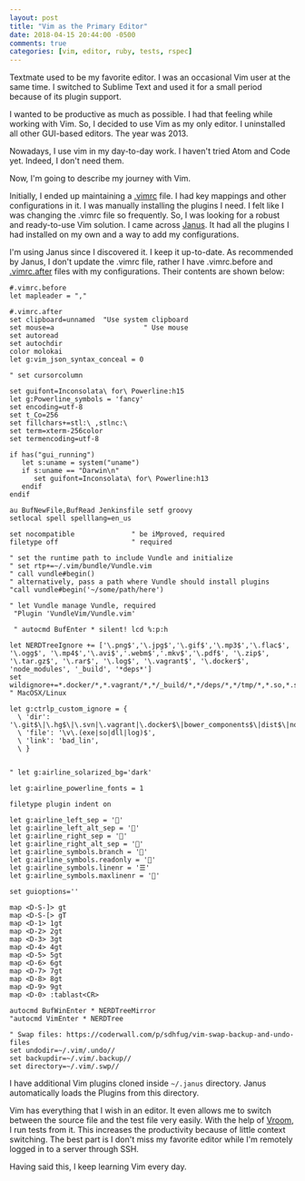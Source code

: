```yaml
---
layout: post
title: "Vim as the Primary Editor"
date: 2018-04-15 20:44:00 -0500
comments: true
categories: [vim, editor, ruby, tests, rspec]
---
```


Textmate used to be my favorite editor. I was an occasional Vim user at the same time. I switched to Sublime Text and used it for a small period because of its plugin support.

 I wanted to be productive as much as possible. I had that feeling while working with Vim. So, I decided to use Vim as my only editor. I uninstalled all other GUI-based editors. The year was 2013.

Nowadays, I use vim in my day-to-day work. I haven't tried Atom and Code yet. Indeed, I don't need them.

Now, I'm going to describe my journey with Vim.

Initially, I ended up maintaining a [.vimrc](https://github.com/ashishbista/vimi/blob/master/vimrc) file. I had key mappings and other configurations in it. I was manually installing the plugins I need. I felt like I was changing the .vimrc file so frequently. So, I was looking for a robust and ready-to-use Vim solution. I came across [Janus](https://github.com/carlhuda/janus). It had all the plugins I had installed on my own and a way to add my configurations.

I'm using Janus since I discovered it. I keep it up-to-date. As recommended  by Janus, I don't update the .vimrc file, rather I have .vimrc.before and [.vimrc.after](https://gist.github.com/ashishbista/a45f80c9161b3e8cb13223056bc6c670) files with my configurations. Their contents are shown below:

```
#.vimrc.before
let mapleader = ","
```

```
#.vimrc.after
set clipboard=unnamed  "Use system clipboard
set mouse=a                      " Use mouse
set autoread
set autochdir
color molokai
let g:vim_json_syntax_conceal = 0

" set cursorcolumn

set guifont=Inconsolata\ for\ Powerline:h15
let g:Powerline_symbols = 'fancy'
set encoding=utf-8
set t_Co=256
set fillchars+=stl:\ ,stlnc:\
set term=xterm-256color
set termencoding=utf-8

if has("gui_running")
   let s:uname = system("uname")
   if s:uname == "Darwin\n"
      set guifont=Inconsolata\ for\ Powerline:h13
   endif
endif

au BufNewFile,BufRead Jenkinsfile setf groovy
setlocal spell spelllang=en_us

set nocompatible              " be iMproved, required
filetype off                  " required

" set the runtime path to include Vundle and initialize
" set rtp+=~/.vim/bundle/Vundle.vim
" call vundle#begin()
" alternatively, pass a path where Vundle should install plugins
"call vundle#begin('~/some/path/here')

" let Vundle manage Vundle, required
 "Plugin 'VundleVim/Vundle.vim'

 " autocmd BufEnter * silent! lcd %:p:h

let NERDTreeIgnore += ['\.png$','\.jpg$','\.gif$','\.mp3$','\.flac$', '\.ogg$', '\.mp4$','\.avi$','.webm$','.mkv$','\.pdf$', '\.zip$', '\.tar.gz$', '\.rar$', '\.log$', '\.vagrant$', '\.docker$', 'node_modules', '_build', '*deps*']
set wildignore+=*.docker/*,*.vagrant/*,*/_build/*,*/deps/*,*/tmp/*,*.so,*.swp,*.zip     " MacOSX/Linux

let g:ctrlp_custom_ignore = {
  \ 'dir': '\.git$\|\.hg$\|\.svn|\.vagrant|\.docker$\|bower_components$\|dist$\|node_modules$\|project_files$\|_build$',
  \ 'file': '\v\.(exe|so|dll|log)$',
  \ 'link': 'bad_lin',
  \ }


" let g:airline_solarized_bg='dark'

let g:airline_powerline_fonts = 1

filetype plugin indent on

let g:airline_left_sep = ''
let g:airline_left_alt_sep = ''
let g:airline_right_sep = ''
let g:airline_right_alt_sep = ''
let g:airline_symbols.branch = ''
let g:airline_symbols.readonly = ''
let g:airline_symbols.linenr = '☰'
let g:airline_symbols.maxlinenr = ''

set guioptions=''

map <D-S-]> gt
map <D-S-[> gT
map <D-1> 1gt
map <D-2> 2gt
map <D-3> 3gt
map <D-4> 4gt
map <D-5> 5gt
map <D-6> 6gt
map <D-7> 7gt
map <D-8> 8gt
map <D-9> 9gt
map <D-0> :tablast<CR>

autocmd BufWinEnter * NERDTreeMirror
"autocmd VimEnter * NERDTree

" Swap files: https://coderwall.com/p/sdhfug/vim-swap-backup-and-undo-files
set undodir=~/.vim/.undo//
set backupdir=~/.vim/.backup//
set directory=~/.vim/.swp//
```

I have additional Vim plugins cloned inside `~/.janus` directory. Janus automatically loads the Plugins from this directory.

Vim has everything that I wish in an editor. It even allows me to switch between the source file and the test file very easily. With the help of [Vroom](https://github.com/skalnik/vim-vroom), I run tests from it. This increases the productivity because of little context switching. The best part is I don't miss my favorite editor while I'm remotely logged in to a server through SSH.

Having said this, I keep learning Vim every day.







